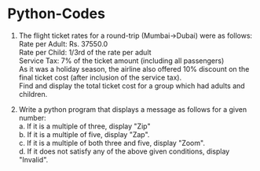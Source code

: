 # Python-Codes

1. The flight ticket rates for a round-trip (Mumbai->Dubai) were as follows: <br>
   Rate per Adult: Rs. 37550.0 <br>
   Rate per Child: 1/3rd of the rate per adult <br>
   Service Tax: 7% of the ticket amount (including all passengers) <br>
   As it was a holiday season, the airline also offered 10% discount on the final ticket cost (after inclusion of the service tax). <br>
   Find and display the total ticket cost for a group which had adults and children. <br>

2. Write a python program that displays a message as follows for a given number: <br>
   a. If it is a multiple of three, display "Zip" <br>
   b. If it is a multiple of five, display "Zap". <br>
   c. If it is a multiple of both three and five, display "Zoom". <br>
   d. If it does not satisfy any of the above given conditions, display "Invalid". <br>
 
